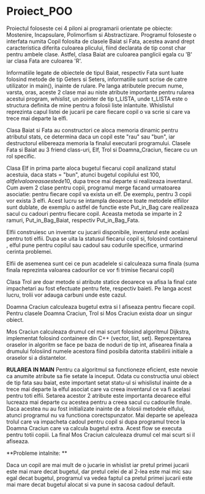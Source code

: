 # Proiect_POO
  Proiectul foloseste cei 4 piloni ai programarii orientate pe obiecte: Mostenire, Incapsulare, Polimorfism si Abstractizare.
Programul foloseste o interfata numita Copil folosita de clasele Baiat si Fata, acestea avand drept caracteristica diferita culoarea plicului, fiind declarata de tip
const char pentru ambele clase. Astfel, clasa Baiat are culoarea panglicii egala cu 'B' iar clasa Fata are culoarea 'R'.

  Informatiile legate de obiectele de tipul Baiat, respectiv Fata sunt luate folosind metode de tip Geters si Seters, informatiile sunt scrise de catre utilizator in main(), inainte de rulare.
Pe langa atributele precum nume, varsta, oras, aceste 2 clase mai au niste atribute importante pentru rularea acestui program, *whislist*, un pointer de tip t_LISTA, unde t_LISTA este o structura definita de mine pentru a folosii liste inlantuite. Whislistul reprezinta capul listei de jucarii pe care fiecare copil o va scrie si care va trece mai departe la elfi.

  Clasa Baiat si Fata au constructori ce aloca memoria dinamic pentru atributul stats, ce determina daca un copil este "rau" sau "bun", iar destructorul elibereaza memoria la finalul executarii programului. Clasele Fata si Baiat au 3 friend class-uri, Elf, Trol si Doamna_Craciun, fiecare cu un rol specific.

  Clasa Elf in prima parte aloca bugetul fiecarui copil analizand statul acestuia, daca stats = "bun", atunci bugetul copilului est 100$, altfel valoarea sa este de 10$, dupa trece mai departe si realizeaza inventarul. 
  Cum avem 2 clase pentru copii, programul merge facand urmatoarea asociatie: pentru fiecare copil va exista un elf. De exemplu, pentru 3 copii vor exista 3 elfi. Acest lucru se intampla deoarece toate metodele elfiilor sunt dublate, de exemplu o astfel de functie este Put_in_Bag care realizeaza sacul cu cadouri pentru fiecare copil. Aceasta metoda se imparte in 2 ramuri, Put_in_Bag_Baiat, respectiv Put_in_Bag_Fata.
  
   Elfii construiesc un inventar cu jucarii disponibile, inventarul este acelasi pentru toti elfii. Dupa se uita la statusul fiecarui copil si, folosind containerul <vector>, elful pune pentru copilul sau cadoul sau codurile specifice, urmarind cerinta problemei.
    
   Elfii de asemenea sunt cei ce pun acadelele si calculeaza suma finala (suma finala reprezinta valoarea cadourilor ce vor fi trimise fiecarui copil)
  
  Clasa Trol are doar metode si atribute statice deoarece va afisa la final cate impachetari au fost efectuate pentru fete, respectiv baieti. Pe langa acest lucru, trolii vor adauga carbuni unde este cazul.
  
   Doamna Craciun calculeaza bugetul extra si l afiseaza pentru fiecare copil. Pentru clasele Doamna Craciun, Trol si Mos Craciun exista doar un singur obiect.
  
   Mos Craciun calculeaza drumul cel mai scurt folosind algoritmul Dijkstra, implementat folosind containere din C++ (vector, list, set). Reprezentarea oraselor in algoritm se face pe baza de noduri de tip int, afisearea finala a drumului folosiind numele acestora fiind posibila datorita stabilirii initiale a oraselor si a distantelor.
   
   **RULAREA IN MAIN**
   Pentru ca algoritmul sa functioneze eficient, este nevoie ca anumite atribute sa fie setate la inceput.
   Odata cu constructia unui obiect de tip fata sau baiat, este important setat statu-ul si whislistul inainte de a trece mai departe la elful asociat care va creea inventarul ce va fi acelasi pentru toti elfii. Setarea acestor 2 atribute este importanta deoarece elful lucreaza mai departe cu acestea pentru a creea sacul cu cadourile finale. Daca acestea nu au fost initializate inainte de a folosii metodele elfului, atunci programul nu va functiona corectspunzator.
   Mai departe se apeleaza trolul care va impacheta cadoul pentru copil si dupa programul trece la Doamna Craciun care va calcula bugetul extra. Acest flow se executa pentru totii copiii.
   La final Mos Craciun calculeaza drumul cel mai scurt si il afiseaza.
   
   
   **Probleme intalnite: **
    
  Daca un copil are mai mult de o jucarie in whislist iar pretul primei jucarii este mai mare decat bugetul, dar pretul celei de al 2-lea este mai mic sau egal decat bugetul, programul va vedea faptul ca pretul primei jucarii este mai mare decat bugetul alocat si va pune in sacosa cadoul default.
  


